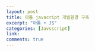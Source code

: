 ```yaml
---
layout: post
title: 아톰 javacript 개발환경 구축
excerpt: "아톰 + JS"
categories: [Javsscript]
link:
comments: true
---
```

